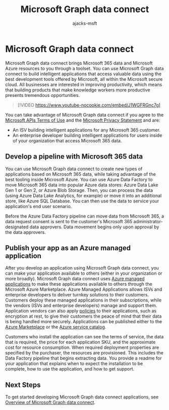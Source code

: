 ﻿---
title: "Microsoft Graph data connect"
description: "Microsoft Graph data connect brings Microsoft 365 data and Microsoft Azure resources to you through a core data pipeline. You can use Microsoft Graph data connect to build intelligent applications that access valuable data using the best development tools offered by Microsoft, all within the Microsoft secure cloud. All businesses are interested in improving productivity, which means that building products that make knowledge workers more productive presents tremendous opportunities. "
author: "ajacks-msft"
localization_priority: Priority
ms.prod: "data-connect"
ms.custom: scenarios:getting-started
---

# Microsoft Graph data connect

Microsoft Graph data connect brings Microsoft 365 data and Microsoft Azure resources to you through a toolset. You can use Microsoft Graph data connect to build intelligent applications that access valuable data using the best development tools offered by Microsoft, all within the Microsoft secure cloud. All businesses are interested in improving productivity, which means that building products that make knowledge workers more productive presents tremendous opportunities.

> [!VIDEO https://www.youtube-nocookie.com/embed/J1WGFRGnc7g]

You can take advantage of Microsoft Graph data connect if you agree to the [Microsoft APIs Terms of Use](/legal/microsoft-apis/terms-of-use?context=/graph/context) and the [Microsoft Privacy Statement](https://go.microsoft.com/fwlink/p/?LinkId=123161) and are:

- An ISV building intelligent applications for any Microsoft 365 customer.
- An enterprise developer building intelligent applications for users inside of your organization that access Microsoft 365 data.

## Develop a pipeline with Microsoft 365 data

You can use Microsoft Graph data connect to create new types of applications based on Microsoft 365 data, while taking advantage of the best tooling inside Microsoft Azure. You can use Azure Data Factory to move Microsoft 365 data into popular Azure data stores: Azure Data Lake Gen 1 or Gen 2, or Azure Blob Storage. Then, you can process the data (using Azure Data Lake Analytics, for example) or move it into an additional store, like Azure SQL Database. You can then use the data to service your application's end user scenario.

Before the Azure Data Factory pipeline can move data from Microsoft 365, a data request consent is sent to the customer's Microsoft 365 administrator-designated data approvers. Data movement begins only upon approval by the data approvers.

## Publish your app as an Azure managed application

After you develop an application using Microsoft Graph data connect, you can make your application available to others (either in your organization or more broadly). Microsoft Graph data connect uses [Azure managed applications](/azure/managed-applications/overview) to make these applications available to others through the Microsoft Azure Marketplace. Azure Managed Applications allows ISVs and enterprise developers to deliver turnkey solutions to their customers. Customers deploy these managed applications in their subscriptions, while the vendors (ISVs and enterprise developers) manage and support them. Application vendors can also apply [policies](/azure/managed-applications/overview#azure-policy) to their applications, such as encryption at rest, to give their customers the peace of mind that their data is being handled more securely. Applications can be published either to the [Azure Marketplace](/azure/managed-applications/publish-marketplace-app) or the [Azure service catalog](/azure/managed-applications/publish-service-catalog-app).

Customers who install the application can see the terms of service, the data that is required, the price for each application SKU, and the approximate cost for resource consumption. When required deployment properties are specified by the purchaser, the resources are provisioned. This includes the Data Factory pipeline that begins extracting data. You provide a readme for your application that explains when to expect the installation to be complete, how to use the application, and how to get support.

## Next Steps

To get started developing Microsoft Graph data connect applications, see [Overview of Microsoft Graph data connect](data-connect-concept-overview.md).
